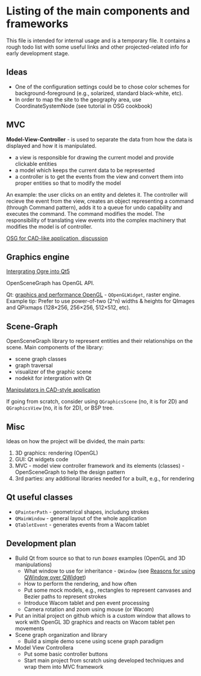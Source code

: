 # Listing of the main components and frameworks

This file is intended for internal usage and is a temporary file. It contains a rough todo list with some useful links and other projected-related info for early development stage.

## Ideas
* One of the configuration settings could be to chose color schemes for background-foreground (e.g., solarized, standard black-white, etc).
* In order to map the site to the geography area, use CoordinateSystemNode (see tutorial in OSG cookbook)

## MVC 

**Model-View-Controller** - is used to separate the data from how the data is displayed and how it is manipulated.

* a view is responsible for drawing the current model and provide clickable entities
* a model which keeps the current data to be represented
* a controller is to get the events from the view and convert them into proper entities so that to modify the model

An example: the user clicks on an entity and deletes it. The controller will recieve the event from the view, creates an object representing a command (through Command pattern), adds it to a queue for undo capability and executes the command. The command modifies the model. The responsibility of translating view events into the complex machinery that modifies the model is of controller.

[OSG for CAD-like application, discussion](http://forum.openscenegraph.org/viewtopic.php?t=3709) 

## Graphics engine
[Intergrating Ogre into Qt5](http://www.ogre3d.org/tikiwiki/tiki-index.php?page=Integrating+Ogre+into+QT5)

OpenSceneGraph has OpenGL API.

Qt: [graphics and performance OpenGL](https://blog.qt.io/blog/2010/01/06/qt-graphics-and-performance-opengl/) - `QOpenGLWidget`, raster engine. Example tip: Prefer to use power-of-two (2^n) widths & heights for QImages and QPixmaps (128×256, 256×256, 512×512, etc).

## Scene-Graph
OpenSceneGraph library to represent entities and their relationships on the scene. Main components of the library:
* scene graph classes
* graph traversal
* visualizer of the graphic scene
* nodekit for intergration with Qt

[Manipulators in CAD-style application](http://forum.openscenegraph.org/viewtopic.php?t=3709&highlight=cad)

If going from scratch, consider using `QGraphicsScene` (no, it is for 2D) and `QGraphicsView` (no, it is for 2D), or BSP tree. 

## Misc
Ideas on how the project will be divided, the main parts:
1. 3D graphics: rendering (OpenGL)
2. GUI: Qt widgets code
3. MVC - model view controller framework and its elements (classes) - OpenSceneGraph to help the design pattern
4. 3rd parties: any additional libraries needed for a built, e.g., for rendering

## Qt useful classes
* `QPainterPath` - geometrical shapes, includung strokes
* `QMainWindow` - general layout of the whole application 
* `QTabletEvent` - generates events from a Wacom tablet

## Development plan
* Build Qt from source so that to run *boxes* examples (OpenGL and 3D manipulations)
    * What window to use for inheritance - `QWindow` (see [Reasons for using QWindow over QWidget](http://www.ogre3d.org/tikiwiki/tiki-index.php?page=Integrating+Ogre+into+QT5#Reasons_for_using_QWindow_over_QWidget))
    * How to perform the rendering, and how often
    * Put some mock models, e.g., rectangles to represent canvases and Bezier paths to represent strokes
    * Introduce Wacom tablet and pen event processing
    * Camera rotation and zoom using mouse (or Wacom)
* Put an initial project on github which is a custom window that allows to work with OpenGL 3D graphics and reacts on Wacom tablet pen movements
* Scene graph organization and library
    * Build a simple demo scene using scene graph paradigm
* Model View Controllera
    * Put some basic controller buttons
    * Start main project from scratch using developed techniques and wrap them into MVC framework 

